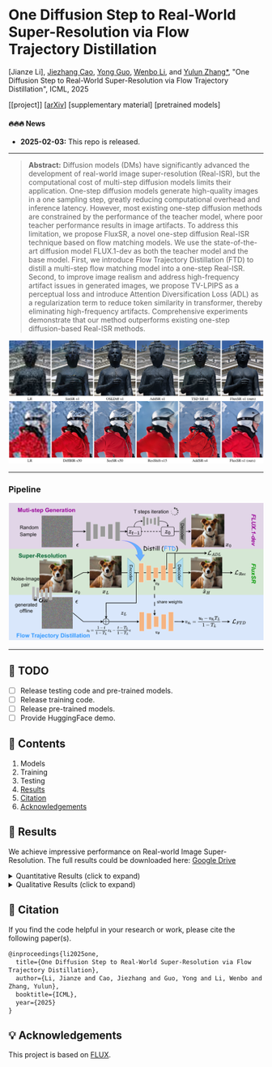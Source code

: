 # One Diffusion Step to Real-World Super-Resolution via Flow Trajectory Distillation

[Jianze Li], [Jiezhang Cao](https://www.jiezhangcao.com/), [Yong Guo](https://www.guoyongcs.com/), [Wenbo Li](https://fenglinglwb.github.io/), and [Yulun Zhang*](http://yulunzhang.com/), "One Diffusion Step to Real-World Super-Resolution via Flow Trajectory Distillation", ICML, 2025

[[project]] [[arXiv](https://arxiv.org/abs/2502.01993)] [supplementary material] [pretrained models]



#### 🔥🔥🔥 News

- **2025-02-03:** This repo is released.

---

> **Abstract:** Diffusion models (DMs) have significantly advanced the development of real-world image super-resolution (Real-ISR), but the computational cost of multi-step diffusion models limits their application. One-step diffusion models generate high-quality images in a one sampling step, greatly reducing computational overhead and inference latency. However, most existing one-step diffusion methods are constrained by the performance of the teacher model, where poor teacher performance results in image artifacts. To address this limitation, we propose FluxSR, a novel one-step diffusion Real-ISR technique based on flow matching models. We use the state-of-the-art diffusion model FLUX.1-dev as both the teacher model and the base model. First, we introduce Flow Trajectory Distillation (FTD) to distill a multi-step flow matching model into a one-step Real-ISR. Second, to improve image realism and address high-frequency artifact issues in generated images, we propose TV-LPIPS as a perceptual loss and introduce Attention Diversification Loss (ADL) as a regularization term to reduce token similarity in transformer, thereby eliminating high-frequency artifacts. Comprehensive experiments demonstrate that our method outperforms existing one-step diffusion-based Real-ISR methods.

![](figs/teaser.png)

---

### Pipeline

![](figs/pipeline.png)

---

## 🔖 TODO

- [ ] Release testing code and pre-trained models.
- [ ] Release training code. 
- [ ] Release pre-trained models.
- [ ] Provide HuggingFace demo.

## 🔗 Contents

1. Models
1. Training
1. Testing
1. [Results](#results)
1. [Citation](#citation)
1. [Acknowledgements](#acknowledgements)

## <a name="results"></a>🔎 Results

We achieve impressive performance on Real-world Image Super-Resolution. The full results could be downloaded here: [Google Drive](https://drive.google.com/drive/folders/1olqumLOpazfSF4TGTFplO6mF0xKIWdBI?usp=drive_link)

<details>
<summary>Quantitative Results (click to expand)</summary>

- Results in Table 1 of the main paper

<p align="center">
  <img width="900" src="figs/table1.png">
</p>

- Results in Table 2 (RealSet65 testset) of the main paper

<p align="center">
  <img width="450" src="figs/table2.png">
</p>

- Quantitative results (×4) on the Real-ISR testset with ground truth.

| Datasets | PSNR ↑ | SSIM ↑ | LPIPS ↓ | DISTS ↓ | MUSIQ ↑ | MANIQA ↑ | TOPIQ ↑ | QAlign ↑ |
|----------|-------|-------|--------|--------|--------|---------|--------|---------|
| RealSR   | 24.83  | 0.7175 | 0.3200  | 0.1910  | 68.95   | 0.5335   | 0.6699  | 4.3781   |
| DRealSR  | 25.92  | 0.7592 | 0.3418  | 0.1628  | 37.82   | 0.5310   | -       | 4.3356   |

- Quantitative results (×4) on the Real-ISR testset without ground truth.

| Datasets  | MUSIQ ↑ | MANIQA ↑ | TOPIQ ↑ | QAlign ↑ |
|-----------|--------|---------|--------|---------|
| RealLR200 |  71.60  |  0.5588  | 0.6814  |  4.4004  |
| RealLQ250 |  72.65  |  0.5490  | 0.6848  |  4.4077  |


</details>

<details>
<summary>Qualitative Results (click to expand)</summary>

- Results in Figure 5 of the main paper

<p align="center">
  <img width="900" src="figs/visual.png">
</p>


</details>

## <a name="citation"></a>📎 Citation

If you find the code helpful in your research or work, please cite the following paper(s).

```
@inproceedings{li2025one,
  title={One Diffusion Step to Real-World Super-Resolution via Flow Trajectory Distillation},
  author={Li, Jianze and Cao, Jiezhang and Guo, Yong and Li, Wenbo and Zhang, Yulun},
  booktitle={ICML},
  year={2025}
}
```

## <a name="acknowledgements"></a>💡 Acknowledgements

This project is based on [FLUX](https://github.com/black-forest-labs/flux).

